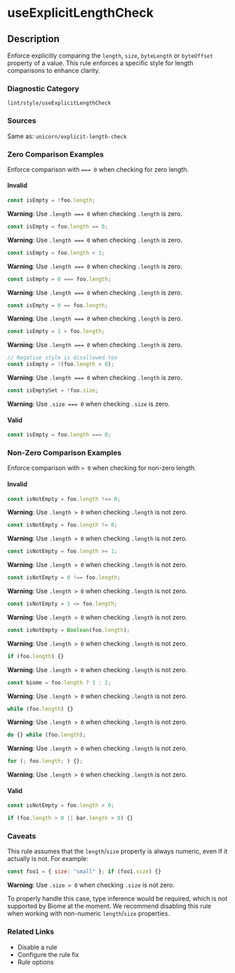 # useExplicitLengthCheck

## Description
Enforce explicitly comparing the `length`, `size`, `byteLength` or `byteOffset` property of a value. This rule enforces a specific style for length comparisons to enhance clarity.

### Diagnostic Category
`lint/style/useExplicitLengthCheck`

### Sources
Same as: `unicorn/explicit-length-check`

### Zero Comparison Examples
Enforce comparison with `=== 0` when checking for zero length.

#### Invalid
```js
const isEmpty = !foo.length;
```
**Warning**: Use `.length === 0` when checking `.length` is zero.

```js
const isEmpty = foo.length == 0;
```
**Warning**: Use `.length === 0` when checking `.length` is zero.

```js
const isEmpty = foo.length < 1;
```
**Warning**: Use `.length === 0` when checking `.length` is zero.

```js
const isEmpty = 0 === foo.length;
```
**Warning**: Use `.length === 0` when checking `.length` is zero.

```js
const isEmpty = 0 == foo.length;
```
**Warning**: Use `.length === 0` when checking `.length` is zero.

```js
const isEmpty = 1 > foo.length;
```
**Warning**: Use `.length === 0` when checking `.length` is zero.

```js
// Negative style is disallowed too
const isEmpty = !(foo.length > 0);
```
**Warning**: Use `.length === 0` when checking `.length` is zero.

```js
const isEmptySet = !foo.size;
```
**Warning**: Use `.size === 0` when checking `.size` is zero.

#### Valid
```js
const isEmpty = foo.length === 0;
```

### Non-Zero Comparison Examples
Enforce comparison with `> 0` when checking for non-zero length.

#### Invalid
```js
const isNotEmpty = foo.length !== 0;
```
**Warning**: Use `.length > 0` when checking `.length` is not zero.

```js
const isNotEmpty = foo.length != 0;
```
**Warning**: Use `.length > 0` when checking `.length` is not zero.

```js
const isNotEmpty = foo.length >= 1;
```
**Warning**: Use `.length > 0` when checking `.length` is not zero.

```js
const isNotEmpty = 0 !== foo.length;
```
**Warning**: Use `.length > 0` when checking `.length` is not zero.

```js
const isNotEmpty = 1 <= foo.length;
```
**Warning**: Use `.length > 0` when checking `.length` is not zero.

```js
const isNotEmpty = Boolean(foo.length);
```
**Warning**: Use `.length > 0` when checking `.length` is not zero.

```js
if (foo.length) {}
```
**Warning**: Use `.length > 0` when checking `.length` is not zero.

```js
const biome = foo.length ? 1 : 2;
```
**Warning**: Use `.length > 0` when checking `.length` is not zero.

```js
while (foo.length) {}
```
**Warning**: Use `.length > 0` when checking `.length` is not zero.

```js
do {} while (foo.length);
```
**Warning**: Use `.length > 0` when checking `.length` is not zero.

```js
for (; foo.length; ) {};
```
**Warning**: Use `.length > 0` when checking `.length` is not zero.

#### Valid
```js
const isNotEmpty = foo.length > 0;
```
```js
if (foo.length > 0 || bar.length > 0) {}
```

### Caveats
This rule assumes that the `length`/`size` property is always numeric, even if it actually is not. For example:
```js
const foo1 = { size: "small" }; if (foo1.size) {}
```
**Warning**: Use `.size > 0` when checking `.size` is not zero.

To properly handle this case, type inference would be required, which is not supported by Biome at the moment. We recommend disabling this rule when working with non-numeric `length`/`size` properties.

### Related Links
- Disable a rule
- Configure the rule fix
- Rule options